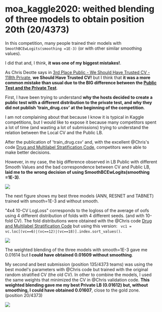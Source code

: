 # moa_kaggle2020: weithed blending of three models to obtain position 20th (20/4373)
In this competition, many people trained their models with `SmoothBCEwLogits(smoothing =1E-3)` (or with other similar smoothing values).

I did that and, I think, **it was one of my biggest mistakes!**. 

As Chris Deotte says in [3rd Place Public - We Should Have Trusted CV - 118th Private](https://www.kaggle.com/c/lish-moa/discussion/200614), **we Should Have Trusted CV!** but I think that **it was a more common mistake than usual due to the BIG difference between the [Public Test and the Private Test](https://www.kaggle.com/c/lish-moa/discussion/200832)**.

First, I have been trying to understand **why the hosts decided to create a public test with a different distribution to the private test, and why they did not publish 'train_drug.csv' at the beginning of the competition**. 

I am not complaining about that because I know it is typical in Kaggle competitions, but I would like to expose it because many competitors spent a lot of time (and wasting a lot of submissions) trying to understand the relation between the Local CV and the Public LB.

After the publication of 'train_drug.csv' and, with the excellent @Chris's code [Drug and Multilabel Stratification Code](https://www.kaggle.com/c/lish-moa/discussion/195195), competitors were able to make better decisions. 

However, in my case, the big difference observed in LB Public with different Smooth Values and the bad correspondence between CV and Public LB, **laid me to the wrong decision of using SmoothBCEwLogits(smoothing =1E-3)**.

![](https://www.googleapis.com/download/storage/v1/b/kaggle-forum-message-attachments/o/inbox%2F276462%2F4366a1912ce1a2f9d0a15ceebe6dd3a0%2Fold_ann_smooth.png?generation=1607256086941517&alt=media)

The next figure shows my best three models (ANN, RESNET and TABNET) trained with smooth=1E-3 and without smooth. 

"4x4 10-CV LogLoss" corresponds to the logloss of the average of oofs using 4 different distribution of folds with 4 different seeds.  (and with 10-fold CV). The fold distributions were obtained with the @Chris code  [Drug and Multilabel Stratification Code](https://www.kaggle.com/c/lish-moa/discussion/195195) but using this version: ` vc1 = vc.loc[(vc==6)|(vc==12)|(vc==18)].index.sort_values()`.

![](https://www.googleapis.com/download/storage/v1/b/kaggle-forum-message-attachments/o/inbox%2F276462%2F58417ef758d18bb794e51461fe6d2981%2Fchris_validation.png?generation=1607256976822676&alt=media)

The weighted blending of the three models with smooth=1E-3 gave me 0.01614 but **I could have obtained 0.01609 without smoothing**.

My second and best submission (position 135/4373 teams) was using the best model's parameters with @Chris code but trained with the original random stratified CV (the old CV).  In other to combine the models, I used the same weights that minimized the CV in @Chris validation code. **This weighted blending gave me my best Private LB (0.01612) but, without smoothing, I could have obtained 0.01607**, close to the gold zone. (position 20/4373)

![](https://www.googleapis.com/download/storage/v1/b/kaggle-forum-message-attachments/o/inbox%2F276462%2F315f056f71aa27f8e20b58c7844f2052%2Frandom_validation.png?generation=1607259248045328&alt=media)
